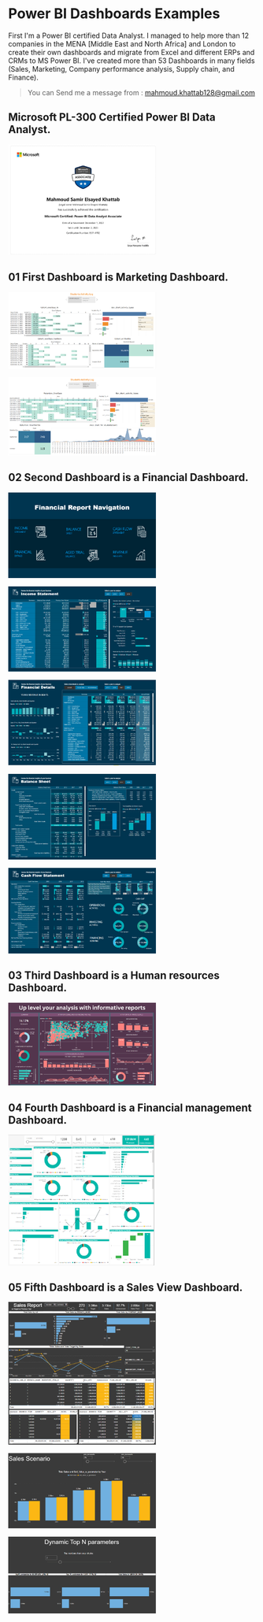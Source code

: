 # Power BI Dashboards Examples

First I'm a Power BI certified Data Analyst. I managed to help more than 12 companies in the MENA [Middle East and North Africa] and London to create their own dashboards and migrate from Excel and different ERPs and CRMs to MS Power BI. I've created more than 53 Dashboards in many fields (Sales, Marketing, Company performance analysis, Supply chain, and Finance).
> You can Send me a message from : mahmoud.khattab128@gmail.com

## Microsoft PL-300 Certified Power BI Data Analyst.
<img
  src="Certifications - mahmoudsamirelsayedkhattab-7302 _ Microsoft Learn-1.jpg"
  alt="PL300 Certificate"
  title="PL300 Certificate"
  style="display: inline-block; margin: 0 auto; max-width: 300px">


## 01 First Dashboard is Marketing Dashboard.
<img
  src="Noon_Academy\noon1.png"
  alt="Noon_Academy Dashboard"
  title="Noon_Academy Dashboard"
  style="display: inline-block; margin: 0 auto; max-width: 300px">

<img
  src="Noon_Academy\noon2.png"
  alt="Noon_Academy Dashboard"
  title="Noon_Academy Dashboard"
  style="display: inline-block; margin: 0 auto; max-width: 300px">

## 02 Second Dashboard is a Financial Dashboard.

<img
  src="Financial Dashboard\1.png"
  alt="Financial Statement Dashboard"
  title="Financial Statement Dashboard"
  style="display: inline-block; margin: 0 auto; max-width: 300px">


<img
  src="Financial Dashboard\2.png"
  alt="Financial Statement Dashboard"
  title="Financial Statement Dashboard"
  style="display: inline-block; margin: 0 auto; max-width: 300px">

<img
  src="Financial Dashboard\3.png"
  alt="Financial Statement Dashboard"
  title="Financial Statement Dashboard"
  style="display: inline-block; margin: 0 auto; max-width: 300px">

<img
  src="Financial Dashboard\4.png"
  alt="Financial Statement Dashboard"
  title="Financial Statement Dashboard"
  style="display: inline-block; margin: 0 auto; max-width: 300px">  

<img
  src="Financial Dashboard\5.png"
  alt="Corona Virus Dashboard"
  title="Corona Virus Dashboard"
  style="display: inline-block; margin: 0 auto; max-width: 300px">  

## 03 Third Dashboard is a Human resources Dashboard.

<img
  src="Human resources\3.png"
  alt="Human resources Dashboard"
  title="Human resources Dashboard"
  style="display: inline-block; margin: 0 auto; max-width: 300px">

## 04 Fourth Dashboard is a Financial management Dashboard.

<img
  src="Financial\3.png"
  alt="Human resources Dashboard"
  title="Human resources Dashboard"
  style="display: inline-block; margin: 0 auto; max-width: 300px">


## 05 Fifth Dashboard is a Sales View Dashboard.

<img
  src="Sales_Dash\1.png"
  alt="Sales analysis Dashboard"
  title="Sales analysis Dashboard"
  style="display: inline-block; margin: 0 auto; max-width: 300px">

<img
  src="Sales_Dash\2.png"
  alt="Sales analysis Dashboard"
  title="Sales analysis Dashboard"
  style="display: inline-block; margin: 0 auto; max-width: 300px">


<img
  src="Sales_Dash\3.png"
  alt="Sales analysis Dashboard"
  title="Sales analysis Dashboard"
  style="display: inline-block; margin: 0 auto; max-width: 300px">  
